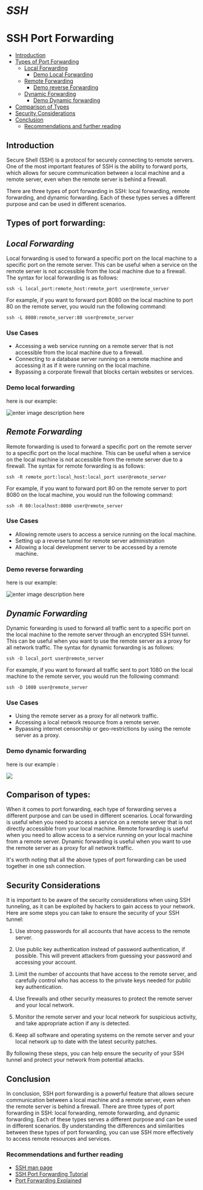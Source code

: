 # _SSH_

# SSH Port Forwarding

-   [Introduction](#introduction)
-   [Types of Port Forwarding](#types-of-port-forwarding)
    -   [Local Forwarding](#local-forwarding)
	     * [Demo Local Forwarding](#demo-local-forwarding)
    -   [Remote Forwarding](#remote-forwarding)
	     * [Demo reverse Forwarding](#demo-reverse-forwarding)
    -   [Dynamic Forwarding](#dynamic-forwarding)
	     * [Demo Dynamic forwarding](#demo-dynamic-forwarding)
-   [Comparison of Types](#comparison-of-types)
-   [Security Considerations](#security-considerations)
-   [Conclusion](#conclusion)
    -   [Recommendations and further reading](#recommendations-and-further-reading)
   

## Introduction

Secure Shell (SSH) is a protocol for securely connecting to remote servers. One of the most important features of SSH is the ability to forward ports, which allows for secure communication between a local machine and a remote server, even when the remote server is behind a firewall.

There are three types of port forwarding in SSH: local forwarding, remote forwarding, and dynamic forwarding. Each of these types serves a different purpose and can be used in different scenarios.

## Types of port forwarding:

## *Local Forwarding*

Local forwarding is used to forward a specific port on the local machine to a specific port on the remote server. This can be useful when a service on the remote server is not accessible from the local machine due to a firewall. The syntax for local forwarding is as follows:

`ssh -L local_port:remote_host:remote_port user@remote_server` 

For example, if you want to forward port 8080 on the local machine to port 80 on the remote server, you would run the following command:

`ssh -L 8080:remote_server:80 user@remote_server` 

### Use Cases

-   Accessing a web service running on a remote server that is not accessible from the local machine due to a firewall.
-   Connecting to a database server running on a remote machine and accessing it as if it were running on the local machine.
-   Bypassing a corporate firewall that blocks certain websites or services.
### Demo local forwarding

here is our example:  

![enter image description here](https://user-images.githubusercontent.com/75957098/213832060-a3ecff25-d3bb-4466-8a5b-4875e0685ed8.PNG)

## *Remote Forwarding*

Remote forwarding is used to forward a specific port on the remote server to a specific port on the local machine. This can be useful when a service on the local machine is not accessible from the remote server due to a firewall. The syntax for remote forwarding is as follows:

`ssh -R remote_port:local_host:local_port user@remote_server` 

For example, if you want to forward port 80 on the remote server to port 8080 on the local machine, you would run the following command:

`ssh -R 80:localhost:8080 user@remote_server` 

### Use Cases

-   Allowing remote users to access a service running on the local machine.
-   Setting up a reverse tunnel for remote server administration
-   Allowing a local development server to be accessed by a remote machine.
### Demo reverse forwarding  
  
  here is our example:  
  
![enter image description here](https://user-images.githubusercontent.com/75957098/213830877-a9372e34-cdbe-48e1-b692-cb458330526d.PNG)
## *Dynamic Forwarding*

Dynamic forwarding is used to forward all traffic sent to a specific port on the local machine to the remote server through an encrypted SSH tunnel. This can be useful when you want to use the remote server as a proxy for all network traffic. The syntax for dynamic forwarding is as follows:

`ssh -D local_port user@remote_server` 

For example, if you want to forward all traffic sent to port 1080 on the local machine to the remote server, you would run the following command:

`ssh -D 1080 user@remote_server` 

### Use Cases

-   Using the remote server as a proxy for all network traffic.
-   Accessing a local network resource from a remote server.
-   Bypassing internet censorship or geo-restrictions by using the remote server as a proxy.
### Demo dynamic forwarding

here is our example : 

![](https://user-images.githubusercontent.com/75957098/213830765-61eb5769-b98e-4fd1-b31c-ed456a783686.PNG)

## Comparison of types:  

When it comes to port forwarding, each type of forwarding serves a different purpose and can be used in different scenarios. Local forwarding is useful when you need to access a service on a remote server that is not directly accessible from your local machine. Remote forwarding is useful when you need to allow access to a service running on your local machine from a remote server. Dynamic forwarding is useful when you want to use the remote server as a proxy for all network traffic.

It's worth noting that all the above types of port forwarding can be used together in one ssh connection.

## Security Considerations

It is important to be aware of the security considerations when using SSH tunneling, as it can be exploited by hackers to gain access to your network. Here are some steps you can take to ensure the security of your SSH tunnel:

1.  Use strong passwords for all accounts that have access to the remote server.
    
2.  Use public key authentication instead of password authentication, if possible. This will prevent attackers from guessing your password and accessing your account.
    
3.  Limit the number of accounts that have access to the remote server, and carefully control who has access to the private keys needed for public key authentication.
    
4.  Use firewalls and other security measures to protect the remote server and your local network.
    
5.  Monitor the remote server and your local network for suspicious activity, and take appropriate action if any is detected.
    
6.  Keep all software and operating systems on the remote server and your local network up to date with the latest security patches.
    

By following these steps, you can help ensure the security of your SSH tunnel and protect your network from potential attacks.

## Conclusion

In conclusion, SSH port forwarding is a powerful feature that allows secure communication between a local machine and a remote server, even when the remote server is behind a firewall. There are three types of port forwarding in SSH: local forwarding, remote forwarding, and dynamic forwarding. Each of these types serves a different purpose and can be used in different scenarios. By understanding the differences and similarities between these types of port forwarding, you can use SSH more effectively to access remote resources and services.

### Recommendations and further reading

-   [SSH man page](http://manpages.ubuntu.com/manpages/saucy/man1/ssh.1.html)
-   [SSH Port Forwarding Tutorial](https://www.ssh.com/ssh/tunneling/example)
-   [Port Forwarding Explained](https://www.howtogeek.com/66214/how-to-forward-ports-on-your-router/)

